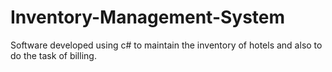 # Inventory-Management-System
Software developed using c# to maintain the inventory of hotels and also to do the task of billing.
